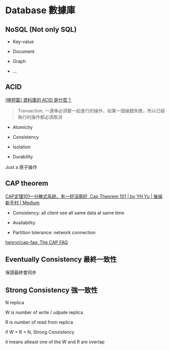 # Database 數據庫

## NoSQL (Not only SQL)

- Key-value

- Document 

- Graph

- ...

## ACID

[[極短篇] 資料庫的 ACID 是什麼？](https://lance.coderbridge.io/2021/04/24/short-what-is-acid/)

> Transaction, 一連串必須要一起進行的操作，如果一個操錯失敗，所以已經執行的操作都必須取消

- Atomicity 

- Consistency 

- Isolation 

- Durability

Just a 原子操作

## CAP theorem

[CAP定理101—分散式系統，有一好沒兩好. Cap Theorem 101 | by YH Yu | 後端新手村 | Medium](https://medium.com/%E5%BE%8C%E7%AB%AF%E6%96%B0%E6%89%8B%E6%9D%91/cap%E5%AE%9A%E7%90%86101-3fdd10e0b9a)

- Consistency: all client see all same data at same time

- Availability

- Partition tolerance: network connection

[henryr/cap-faq: The CAP FAQ](https://github.com/henryr/cap-faq)

## Eventually Consistency 最終一致性

保證最終會同步

## Strong Consistency 強一致性

N replica

W is number of write / udpate replica

R is number of read from replica

if W + R > N, Strong Consistency

it means atleast one of the W and R are overlap




